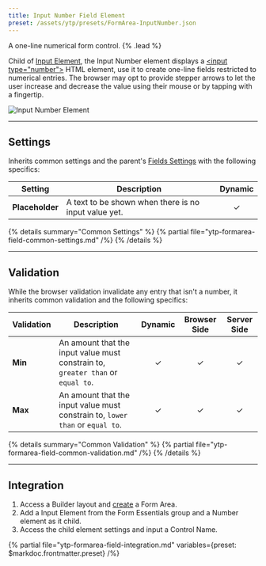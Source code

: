 ```yaml
---
title: Input Number Field Element
preset: /assets/ytp/presets/FormArea-InputNumber.json
---
```


A one-line numerical form control. {% .lead %}

Child of [Input Element](./input), the Input Number element displays a [\<input type="number"\>](https://developer.mozilla.org/en-US/docs/Web/HTML/Element/input/number) HTML element, use it to create one-line fields restricted to numerical entries. The browser may opt to provide stepper arrows to let the user increase and decrease the value using their mouse or by tapping with a fingertip.

![Input Number Element](/assets/ytp/forms/input-number.webp)

---

## Settings

Inherits common settings and the parent's [Fields Settings](./input#fields-settings) with the following specifics:

| Setting | Description | Dynamic |
| ------- | ----------- | :-----: |
| **Placeholder** | A text to be shown when there is no input value yet. | &#x2713; |

{% details summary="Common Settings" %}
    {% partial file="ytp-formarea-field-common-settings.md" /%}
{% /details %}

---

## Validation

While the browser validation invalidate any entry that isn't a number, it inherits common validation and the following specifics:

| Validation | Description | Dynamic | Browser Side | Server Side |
| ---------- | ----------- | :-----: | :----------: | :---------: |
| **Min** | An amount that the input value must constrain to, `greater than` or `equal to`. | &#x2713; | &#x2713; | &#x2713; |
| **Max** | An amount that the input value must constrain to, `lower than` or `equal to`. | &#x2713; | &#x2713; | &#x2713; |

{% details summary="Common Validation" %}
    {% partial file="ytp-formarea-field-common-validation.md" /%}
{% /details %}

---

## Integration

1. Access a Builder layout and [create](../../setup#creating-a-form) a Form Area.
1. Add a Input Element from the Form Essentials group and a Number element as it child.
1. Access the child element settings and input a Control Name.

{% partial file="ytp-formarea-field-integration.md" variables={preset: $markdoc.frontmatter.preset} /%}
